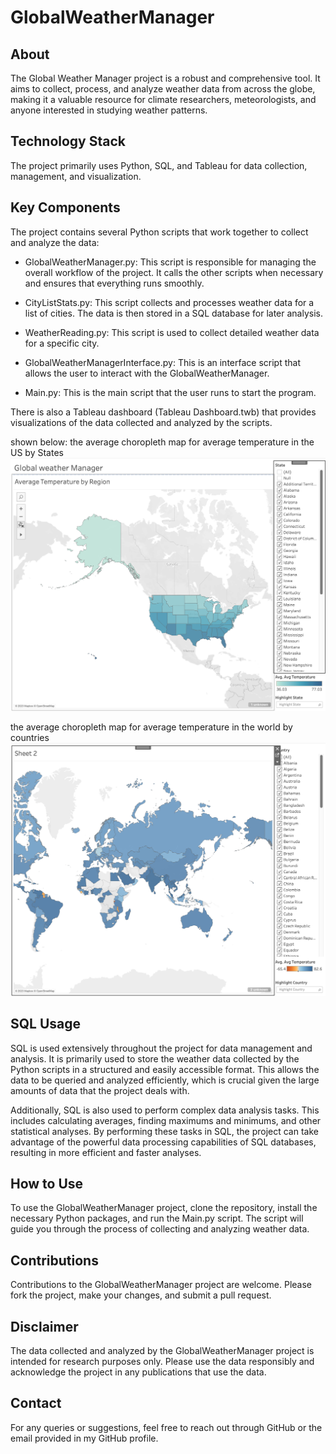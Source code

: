 # GlobalWeatherManager
## About
The Global Weather Manager project is a robust and comprehensive tool. It aims to collect, process, and analyze weather data from across the globe, making it a valuable resource for climate researchers, meteorologists, and anyone interested in studying weather patterns.

## Technology Stack
The project primarily uses Python, SQL, and Tableau for data collection, management, and visualization.

## Key Components
The project contains several Python scripts that work together to collect and analyze the data:

* GlobalWeatherManager.py: This script is responsible for managing the overall workflow of the project. It calls the other scripts when necessary and ensures that everything runs smoothly.

* CityListStats.py: This script collects and processes weather data for a list of cities. The data is then stored in a SQL database for later analysis.

* WeatherReading.py: This script is used to collect detailed weather data for a specific city.

* GlobalWeatherManagerInterface.py: This is an interface script that allows the user to interact with the GlobalWeatherManager.

* Main.py: This is the main script that the user runs to start the program.

There is also a Tableau dashboard (Tableau Dashboard.twb) that provides visualizations of the data collected and analyzed by the scripts.

shown below:
the average choropleth map for average temperature in the US by States
![Final Project](https://github.com/haochenmiao/GlobalWeatherManager/blob/main/Screenshot%202023-05-27%20at%209.33.54%20PM.png)

the average choropleth map for average temperature in the world by countries
![Final Project](https://github.com/haochenmiao/GlobalWeatherManager/blob/main/Screenshot%202023-05-27%20at%209.34.43%20PM.png)

## SQL Usage
SQL is used extensively throughout the project for data management and analysis. It is primarily used to store the weather data collected by the Python scripts in a structured and easily accessible format. This allows the data to be queried and analyzed efficiently, which is crucial given the large amounts of data that the project deals with.

Additionally, SQL is also used to perform complex data analysis tasks. This includes calculating averages, finding maximums and minimums, and other statistical analyses. By performing these tasks in SQL, the project can take advantage of the powerful data processing capabilities of SQL databases, resulting in more efficient and faster analyses.

## How to Use
To use the GlobalWeatherManager project, clone the repository, install the necessary Python packages, and run the Main.py script. The script will guide you through the process of collecting and analyzing weather data.


## Contributions
Contributions to the GlobalWeatherManager project are welcome. Please fork the project, make your changes, and submit a pull request.

## Disclaimer
The data collected and analyzed by the GlobalWeatherManager project is intended for research purposes only. Please use the data responsibly and acknowledge the project in any publications that use the data.

## Contact
For any queries or suggestions, feel free to reach out through GitHub or the email provided in my GitHub profile.
